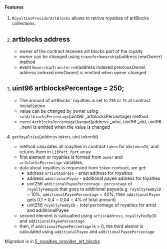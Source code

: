 #### Features
1. `RoyaltiesProviderArtBlocks` allows to retrive royalties of artBlocks collections.

1. ## artblocks address
    - owner of the contract receives art blocks part of the royalty
    - owner can be changed using `transferOwnership`(address newOwner) method
    - event `OwnershipTransferred`(address indexed previousOwner, address indexed newOwner) is emitted when owner changed

2. ## uint96 artblocksPercentage = 250;
    - The amount of artBlocks' royalties is set to `250` or `2%` at contract inicialization
    - value can be changed by owner using `setArtblocksPercentage`(uint96 _artblocksPercentage) method
    - event `ArtblocksPercentageChanged`(address _who, uint96 _old, uint96 _new) is emitted when the value is changed

3. `getRoyalties`(address token, uint tokenId)
    - method calculates all roaylties in contract `token` for id=`tokenId`, and returns them in `LibPart.Part` array
    - first element or royalties is formed from `owner` and `artblocksPercentage` variables; 
    - data about royalties is requested from `token` contract, we get:
        - address `artistAddress` - artist address for royalties
        - address `additionalPayee` - additional payee address for toyalties
        - uint256 `additionalPayeePercentage` - `percentage` of `royaltyFeeByID` that goes to additional payee(e.g. `royaltyFeeByID` = 10%, `additionalPayeePercentage` = 40%, then `additionalPayee` gets 0,1 * 0,4 = 0,04 = 4% of total amount)
        - uint256 `royaltyFeeByID` - total percentage of royalties for artist and additionalPayee
    - second element is calcualted using `artistAddress`, `royaltyFeeByID` and `additionalPayeePercentage`
    - then, if `additionalPayeePercentage` is > 0, the third elemnt is calculated using `additionalPayee` and `additionalPayeePercentage`



Migration is in [5_royalties_provider_art_blocks](../../migrations/5_royalties_provider_art_blocks.js)

